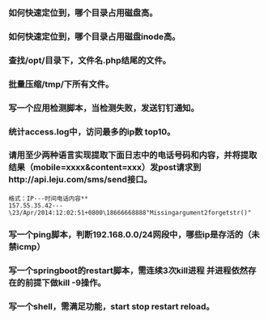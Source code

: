 ### 如何快速定位到，哪个目录占用磁盘高。
### 如何快速定位到，哪个目录占用磁盘inode高。
### 查找/opt/目录下，文件名.php结尾的文件。
### 批量压缩/tmp/下所有文件。
### 写一个应用检测脚本，当检测失败，发送钉钉通知。
### 统计access.log中，访问最多的ip数 top10。

### 请用至少两种语言实现提取下面日志中的电话号码和内容，并将提取结果（mobile=xxxx&content=xxx）发post请求到http://api.leju.com/sms/send接口。
```
格式：IP---时间电话内容**
157.55.35.42---\23/Apr/2014:12:02:51+0800\18666668888"Missingargument2forgetstr()"
```

### 写一个ping脚本，判断192.168.0.0/24网段中，哪些ip是存活的（未禁icmp）
### 写一个springboot的restart脚本，需连续3次kill进程 并进程依然存在的前提下做kill -9操作。
### 写一个shell，需满足功能，start stop restart reload。
